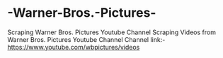 # -Warner-Bros.-Pictures-
Scraping Warner Bros. Pictures Youtube Channel  Scraping Videos from Warner Bros. Pictures Youtube Channel  Channel link:- https://www.youtube.com/wbpictures/videos
